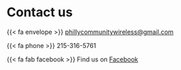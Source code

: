 # Contact us

{{< fa envelope >}} phillycommunitywireless@gmail.com

{{< fa phone >}} 215-316-5761

{{< fa fab facebook >}} Find us on [Facebook](https://www.facebook.com/Philly-Community-Wireless-111328101173369/)
